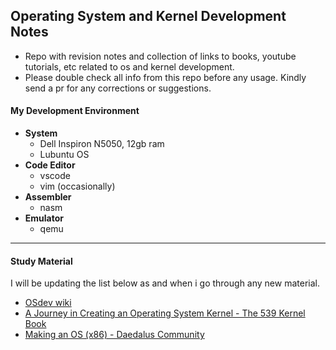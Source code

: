 ## Operating System and Kernel Development Notes
- Repo with revision notes and collection of links to books, youtube tutorials, etc related to os and kernel development.
- Please double check all info from this repo before any usage. Kindly send a pr for any corrections or suggestions.


#### My Development Environment
- **System**
  - Dell Inspiron N5050, 12gb ram
  - Lubuntu OS
- **Code Editor**
  - vscode
  - vim (occasionally)
- **Assembler**
  - nasm
- **Emulator**
  - qemu

---
#### Study Material

I will be updating the list below as and when i go through any new material.
- [OSdev wiki](https://wiki.osdev.org)
- [A Journey in Creating an Operating System Kernel - The 539 Kernel Book](https://539kernel.com/)
- [Making an OS (x86) - Daedalus Community](https://www.youtube.com/playlist?list=PLm3B56ql_akNcvH8vvJRYOc7TbYhRs19M)

